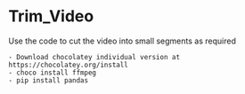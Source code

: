 # Trim_Video
Use the code to cut the video into small segments as required

    - Download chocolatey individual version at https://chocolatey.org/install
    - choco install ffmpeg
    - pip install pandas
